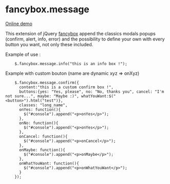 fancybox.message
================

[Online demo](http://jb.demonte.fr/jquery/fancybox.message/)

This extension of jQuery [fancybox](http://fancybox.net/) append the classics modals popups (confirm, alert, info, error) and the possibility to define your own with every button you want, not only these included.

Example of use :

        $.fancybox.message.info("this is an info box !");

Example with custom bouton (name are dynamic xyz => onXyz)
        
        $.fancybox.message.confirm({
          content:"this is a custom confirm box !",
          buttons:{yes: "Yes, please", no: "No, thanks you", cancel: "I'm not sure...", maybe: "Maybe :)", whatYouWant:$("<button>").html("test")},
          classes: "long_name",
          onYes: function(){
            $("#console").append("<p>onYes</p>");
          },
          onNo: function(){
            $("#console").append("<p>onYes</p>");
          },
          onCancel: function(){
            $("#console").append("<p>onCancel</p>");
          },
          onMaybe: function(){
            $("#console").append("<p>onMaybe</p>");
          },
          onWhatYouWant: function(){
            $("#console").append("<p>onWhatYouWant</p>");
          }
        });